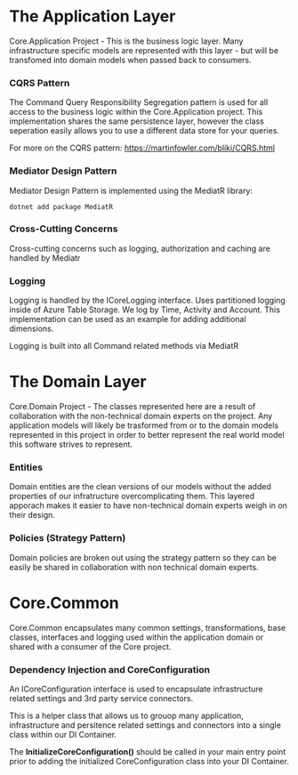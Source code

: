 # The Application Layer

 Core.Application Project - This is the business logic layer. Many infrastructure specific models are represented with this layer - but will be transfomed into domain models when passed back to consumers.
 

### CQRS Pattern
The Command Query Responsibility Segregation pattern is used for all access to the business logic within the Core.Application project. This implementation shares the same persistence layer, however the class seperation easily allows you to use a different data store for your queries.

For more on the CQRS pattern: https://martinfowler.com/bliki/CQRS.html


### Mediator Design Pattern
Mediator Design Pattern is implemented using the MediatR library:

    dotnet add package MediatR

### Cross-Cutting Concerns
Cross-cutting concerns such as logging, authorization and caching are handled by Mediatr

### Logging
Logging is handled by the ICoreLogging interface. Uses partitioned logging inside of Azure Table Storage. We log by Time, Activity and Account. This implementation can be used as an example for adding additional dimensions.

Logging is built into all Command related methods via MediatR


# The Domain Layer

Core.Domain Project - The classes represented here are a result of collaboration with the non-technical domain experts on the project. Any application models will likely be trasformed from or to the domain models represented in this project in order to better represent the real world model this software strives to represent.

### Entities

Domain entities are the clean versions of our models without the added properties of our infratructure overcomplicating them. This layered apporach makes it easier to have non-technical domain experts weigh in on their design.

### Policies (Strategy Pattern)

Domain policies are broken out using the strategy pattern so they can be easily be shared in collaboration with non technical domain experts.


# Core.Common

Core.Common encapsulates many common settings, transformations, base classes, interfaces and logging used within the application domain or shared with a consumer of the Core project.

### Dependency Injection and CoreConfiguration
An ICoreConfiguration interface is used to encapsulate infrastructure related settings and 3rd party service connectors.

This is a helper class that allows us to grouop many application, infrastructure and persitence related settings and connectors into a single class within our DI Container.

The **InitializeCoreConfiguration()** should be called in your main entry point prior to adding the initialized CoreConfiguration class into your DI Container. 
